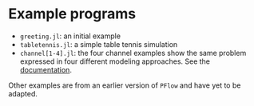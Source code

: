 # Example programs

- `greeting.jl`: an initial example
- `tabletennis.jl`: a simple table tennis simulation
- `channel[1-4].jl`: the four channel examples show the same problem expressed in four different modeling approaches. See the [documentation](https://pbayer.github.io/Simulate.jl/dev/approach/).

Other examples are from an earlier version of `PFlow` and have yet to be adapted.
